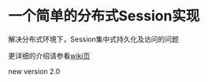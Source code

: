 一个简单的分布式Session实现
==========================

解决分布式环境下，Session集中式持久化及访问的问题

更详细的介绍请参看[wiki页](https://github.com/avidya/DistributedSession/wiki)

new version 2.0
